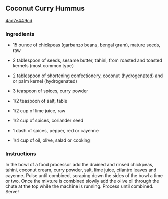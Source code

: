 ## Coconut Curry Hummus

[4ad7e449cd](http://tastykitchen.com/recipes/appetizers-and-snacks/coconut-curry-hummus-2/)

### Ingredients

 - 15 ounce of chickpeas (garbanzo beans, bengal gram), mature seeds, raw

 - 2 tablespoon of seeds, sesame butter, tahini, from roasted and toasted kernels (most common type)

 - 2 tablespoon of shortening confectionery, coconut (hydrogenated) and or palm kernel (hydrogenated)

 - 3 teaspoon of spices, curry powder

 - 1/2 teaspoon of salt, table

 - 1/2 cup of lime juice, raw

 - 1/2 cup of spices, coriander seed

 - 1 dash of spices, pepper, red or cayenne

 - 1/4 cup of oil, olive, salad or cooking

### Instructions

In the bowl of a food processor add the drained and rinsed chickpeas, tahini, coconut cream, curry powder, salt, lime juice, cilantro leaves and cayenne. Pulse until combined, scraping down the sides of the bowl a time or two. Once the mixture is combined slowly add the olive oil through the chute at the top while the machine is running. Process until combined. Serve!